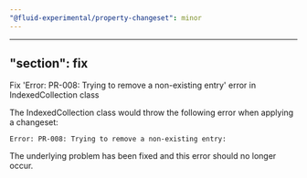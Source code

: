 ```yaml
---
"@fluid-experimental/property-changeset": minor
---
```

---
"section": fix
---

Fix 'Error: PR-008: Trying to remove a non-existing entry' error in IndexedCollection class

The IndexedCollection class would throw the following error when applying a changeset:

```
Error: PR-008: Trying to remove a non-existing entry:
```

The underlying problem has been fixed and this error should no longer occur.
